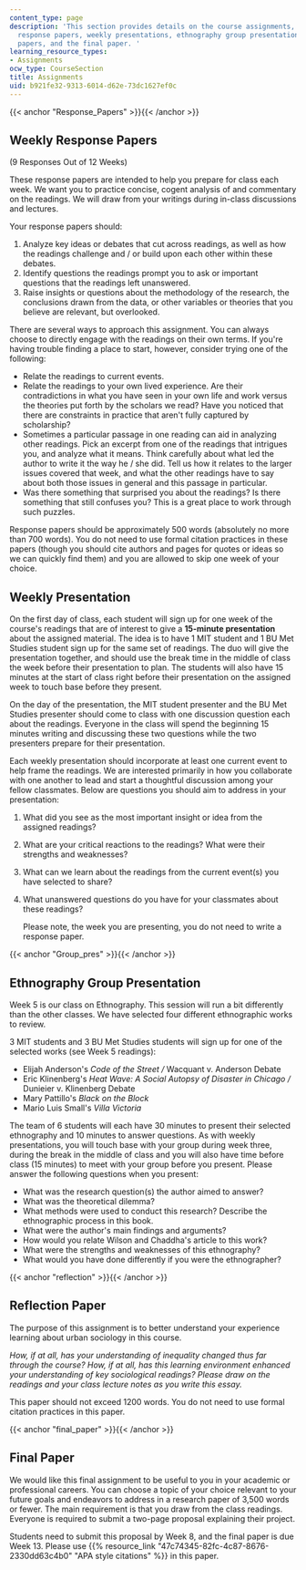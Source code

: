```yaml
---
content_type: page
description: 'This section provides details on the course assignments, including weekly
  response papers, weekly presentations, ethnography group presentations, reflection
  papers, and the final paper. '
learning_resource_types:
- Assignments
ocw_type: CourseSection
title: Assignments
uid: b921fe32-9313-6014-d62e-73dc1627ef0c
---
```


{{< anchor "Response_Papers" >}}{{< /anchor >}}

Weekly Response Papers
----------------------

(9 Responses Out of 12 Weeks)

These response papers are intended to help you prepare for class each week. We want you to practice concise, cogent analysis of and commentary on the readings. We will draw from your writings during in-class discussions and lectures.

Your response papers should:

1.  Analyze key ideas or debates that cut across readings, as well as how the readings challenge and / or build upon each other within these debates.
2.  Identify questions the readings prompt you to ask or important questions that the readings left unanswered.
3.  Raise insights or questions about the methodology of the research, the conclusions drawn from the data, or other variables or theories that you believe are relevant, but overlooked.

There are several ways to approach this assignment. You can always choose to directly engage with the readings on their own terms. If you're having trouble finding a place to start, however, consider trying one of the following:

*   Relate the readings to current events.
*   Relate the readings to your own lived experience. Are their contradictions in what you have seen in your own life and work versus the theories put forth by the scholars we read? Have you noticed that there are constraints in practice that aren't fully captured by scholarship?
*   Sometimes a particular passage in one reading can aid in analyzing other readings. Pick an excerpt from one of the readings that intrigues you, and analyze what it means. Think carefully about what led the author to write it the way he / she did. Tell us how it relates to the larger issues covered that week, and what the other readings have to say about both those issues in general and this passage in particular.
*   Was there something that surprised you about the readings? Is there something that still confuses you? This is a great place to work through such puzzles.

Response papers should be approximately 500 words (absolutely no more than 700 words). You do not need to use formal citation practices in these papers (though you should cite authors and pages for quotes or ideas so we can quickly find them) and you are allowed to skip one week of your choice.

Weekly Presentation
-------------------

On the first day of class, each student will sign up for one week of the course's readings that are of interest to give a **15-minute presentation** about the assigned material. The idea is to have 1 MIT student and 1 BU Met Studies student sign up for the same set of readings. The duo will give the presentation together, and should use the break time in the middle of class the week before their presentation to plan. The students will also have 15 minutes at the start of class right before their presentation on the assigned week to touch base before they present.

On the day of the presentation, the MIT student presenter and the BU Met Studies presenter should come to class with one discussion question each about the readings. Everyone in the class will spend the beginning 15 minutes writing and discussing these two questions while the two presenters prepare for their presentation.

Each weekly presentation should incorporate at least one current event to help frame the readings. We are interested primarily in how you collaborate with one another to lead and start a thoughtful discussion among your fellow classmates. Below are questions you should aim to address in your presentation:

1.  What did you see as the most important insight or idea from the assigned readings?
2.  What are your critical reactions to the readings? What were their strengths and weaknesses?
3.  What can we learn about the readings from the current event(s) you have selected to share?
4.  What unanswered questions do you have for your classmates about these readings?
    
    Please note, the week you are presenting, you do not need to write a response paper.
    

{{< anchor "Group_pres" >}}{{< /anchor >}}

Ethnography Group Presentation
------------------------------

Week 5 is our class on Ethnography. This session will run a bit differently than the other classes. We have selected four different ethnographic works to review.

3 MIT students and 3 BU Met Studies students will sign up for one of the selected works (see Week 5 readings):

*   Elijah Anderson's _Code of the Street /_ Wacquant v. Anderson Debate
*   Eric Klinenberg's _Heat Wave: A Social Autopsy of Disaster in Chicago /_ Dunieier v. Klinenberg Debate
*   Mary Pattillo's _Black on the Block_
*   Mario Luis Small's _Villa Victoria_

The team of 6 students will each have 30 minutes to present their selected ethnography and 10 minutes to answer questions. As with weekly presentations, you will touch base with your group during week three, during the break in the middle of class and you will also have time before class (15 minutes) to meet with your group before you present. Please answer the following questions when you present:

*   What was the research question(s) the author aimed to answer?
*   What was the theoretical dilemma?
*   What methods were used to conduct this research? Describe the ethnographic process in this book.
*   What were the author's main findings and arguments?
*   How would you relate Wilson and Chaddha's article to this work?
*   What were the strengths and weaknesses of this ethnography?
*   What would you have done differently if you were the ethnographer?

{{< anchor "reflection" >}}{{< /anchor >}}

Reflection Paper
----------------

The purpose of this assignment is to better understand your experience learning about urban sociology in this course.

_How, if at all, has your understanding of inequality changed thus far through the course? How, if at all, has this learning environment enhanced your understanding of key sociological readings? Please draw on the readings and your class lecture notes as you write this essay._

This paper should not exceed 1200 words. You do not need to use formal citation practices in this paper.

{{< anchor "final_paper" >}}{{< /anchor >}}

Final Paper
-----------

We would like this final assignment to be useful to you in your academic or professional careers. You can choose a topic of your choice relevant to your future goals and endeavors to address in a research paper of 3,500 words or fewer. The main requirement is that you draw from the class readings. Everyone is required to submit a two-page proposal explaining their project.

Students need to submit this proposal by Week 8, and the final paper is due Week 13. Please use {{% resource_link "47c74345-82fc-4c87-8676-2330dd63c4b0" "APA style citations" %}} in this paper.
